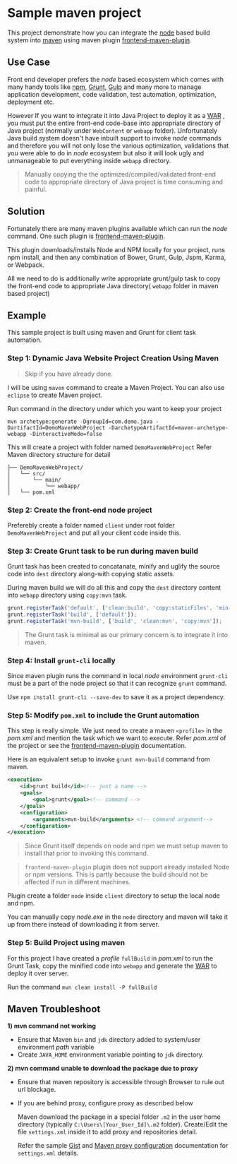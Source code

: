 # Sample maven project

This project demonstrate how you can integrate the [node](https://nodejs.org/) based build system into [maven](https://maven.apache.org/) using maven plugin [frontend-maven-plugin](https://github.com/eirslett/frontend-maven-plugin).

## Use Case

Front end developer prefers the _node_ based ecosystem which comes with many handy tools like [npm](https://www.npmjs.com/), [Grunt](http://gruntjs.com/), [Gulp](http://gulpjs.com/) and many more to manage application development, code validation, test automation, optimization, deployment etc.

However If you want to integrate it into Java Project to deploy it as a [WAR](https://en.wikipedia.org/wiki/WAR_(file_format)) , you must put the entire front-end code-base into appropriate directory of Java project (normally under `WebContent` or `webapp` folder). Unfortunately Java build system doesn't have inbuilt support to invoke _node_ commands and therefore you will not only lose the various optimization, validations that you were able to do in _node_ ecosystem but also it will look ugly and unmanageable to put everything inside `webapp` directory.

>Manually copying the the optimized/compiled/validated front-end code to appropriate directory of Java project is time consuming and painful.

## Solution

Fortunately there are many maven plugins available which can run the _node_ command. One such plugin is [frontend-maven-plugin](https://github.com/eirslett/frontend-maven-plugin).

This plugin downloads/installs Node and NPM locally for your project, runs npm install, and then any combination of Bower, Grunt, Gulp, Jspm, Karma, or Webpack.

All we need to do is additionally write appropriate grunt/gulp task to copy the front-end code to appropriate Java directory( `webapp` folder in maven based project)

## Example

This sample project is built using maven and Grunt for client task automation.

### __Step 1:__ Dynamic Java Website Project Creation Using Maven
> Skip if you have already done.

I will be using `maven` command to create a Maven Project. You can also use `eclipse` to create Maven project. 

Run command in the directory under which you want to keep your project

`mvn archetype:generate -DgroupId=com.demo.java -DartifactId=DemoMavenWebProject -DarchetypeArtifactId=maven-archetype-webapp -DinteractiveMode=false`

This will create a project with folder named `DemoMavenWebProject`
Refer Maven directory structure for detail

```
├── DemoMavenWebProject/
│   └── src/
│       └── main/
│           └── webapp/
│   └── pom.xml

```

### __Step 2:__ Create the front-end node project 

Preferebly create a folder named `client` under root folder `DemoMavenWebProject` and put all your client code inside this. 

### __Step 3:__ Create Grunt task to  be run during maven build

Grunt task has been created to concatanate, minify and uglify the source code into `dest` directory along-with copying static assets.

During maven build we will do all this and copy the `dest` directory content into `webapp` directory using `copy:mvn` task.

 
```js
grunt.registerTask('default', ['clean:build', 'copy:staticFiles', 'min-build']);
grunt.registerTask('build', ['default']);
grunt.registerTask('mvn-build', ['build', 'clean:mvn', 'copy:mvn']);

```

> The Grunt task is minimal as our primary concern is to integrate it into maven.

### __Step 4:__ Install `grunt-cli` locally

Since maven plugin runs the command in local _node_ environment `grunt-cli` must be a part of the node project so that it can recognize `grunt` command.

Use `npm install grunt-cli --save-dev` to save it as a project dependency.

### __Step 5:__ Modify `pom.xml` to include the Grunt automation

This step is really simple. We just need to create a maven `<profile>` in the _pom.xml_ and mention the task which we want to execute.
Refer _pom.xml_ of the project or see the [frontend-maven-plugin](https://github.com/eirslett/frontend-maven-plugin) documentation. 

Here is an equivalent setup to invoke `grunt mvn-build` command from maven.

```xml
<execution>
    <id>grunt build</id><!-- just a name -->
    <goals>
        <goal>grunt</goal><!-- command -->
    </goals>
    <configuration>
        <arguments>mvn-build</arguments> <!-- command argument-->
    </configuration>
</execution>

```

> Since Grunt itself depends on node and npm we must setup maven to install that prior to invoking this command.

>`frontend-maven-plugin` plugin does not support already installed Node or npm versions. This is partly because the build should not be affected if run in different machines.

Plugin create a folder `node` inside `client` directory to setup the local node and npm.

You can manually copy _node.exe_ in the `node` directory and maven will take it up from there instead of downloading it from server.

### __Step 5:__ Build Project using maven

For this project I have created a _profile_ `fullBuild` in _pom.xml_ to run the Grunt Task, copy the minified code into `webapp` and generate the [WAR](https://en.wikipedia.org/wiki/WAR_(file_format)) to deploy it over server.

Run the command `mvn clean install -P fullBuild`


## Maven Troubleshoot

__1) mvn command not working__

- Ensure that Maven `bin`  and `jdk` directory added to system/user environment _path_ variable
- Create `JAVA_HOME` environment variable pointing to `jdk` directory.

__2) mvn command unable to download the package due to proxy__

- Ensure that maven repository is accessible through Browser to rule out url blockage.
- If you are behind proxy, configure proxy as described below

    Maven download the package in a special folder `.m2` in the user home directory (typically `C:\Users\[Your_User_Id]\.m2` folder).
    Create/Edit the file `settings.xml` inside it to add proxy and repositories detail.
    
    Refer the sample [Gist](https://gist.github.com/amiteshhh/629e9a3a49e035a6d0709172eb435145) and [Maven proxy configuration](https://maven.apache.org/guides/mini/guide-proxies.html) documentation for `settings.xml` details.